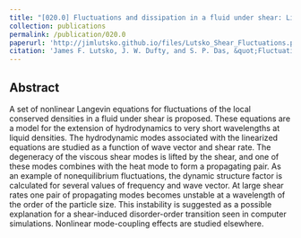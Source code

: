 ```yaml
---
title: "[020.0] Fluctuations and dissipation in a fluid under shear: Linear dynamics"
collection: publications
permalink: /publication/020.0
paperurl: 'http://jimlutsko.github.io/files/Lutsko_Shear_Fluctuations.pdf'
citation: 'James F. Lutsko, J. W. Dufty, and S. P. Das, &quot;Fluctuations and dissipation in a fluid under shear: Linear dynamics&quot;, <i>Phys. Rev. A</i>, <strong>39</strong>, 1311 (1989)'
---
```

Abstract
---
A set of nonlinear Langevin equations for fluctuations of the local conserved densities in a fluid under shear is proposed. These equations are a model for the extension of hydrodynamics to very short wavelengths at liquid densities. The hydrodynamic modes associated with the linearized equations are studied as a function of wave vector and shear rate. The degeneracy of the viscous shear modes is lifted by the shear, and one of these modes combines with the heat mode to form a propagating pair. As an example of nonequilibrium fluctuations, the dynamic structure factor is calculated for several values of frequency and wave vector. At large shear rates one pair of propagating modes becomes unstable at a wavelength of the order of the particle size. This instability is suggested as a possible explanation for a shear-induced disorder-order transition seen in computer simulations. Nonlinear mode-coupling effects are studied elsewhere.
